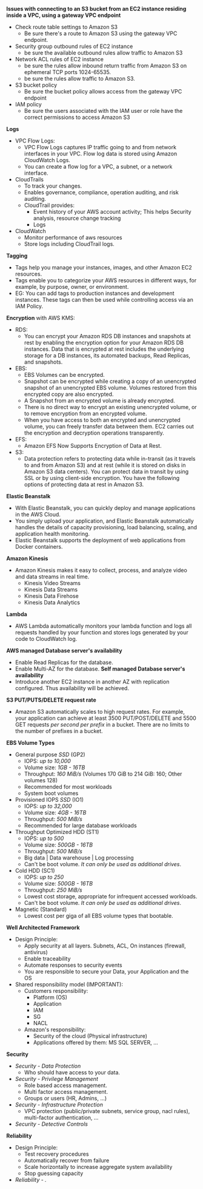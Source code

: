 **Issues with connecting to an S3 bucket from an EC2 instance residing inside a VPC, using a gateway VPC endpoint**
- Check route table settings to Amazon S3
    - Be sure there's a route to Amazon S3 using the gateway VPC endpoint.
- Security group outbound rules of EC2 instance
    - be sure the available outbound rules allow traffic to Amazon S3
- Network ACL rules of EC2 instance
    - be sure the rules allow inbound return traffic from Amazon S3 on ephemeral TCP ports 1024-65535.
    - be sure the rules allow traffic to Amazon S3.
- S3 bucket policy
    - Be sure the bucket policy allows access from the gateway VPC endpoint
- IAM policy
    - Be sure the users associated with the IAM user or role have the correct permissions to access Amazon S3

**Logs**
- VPC Flow Logs:
    - VPC Flow Logs captures IP traffic going to and from network interfaces in your VPC. Flow log data is stored using Amazon CloudWatch Logs.
    - You can create a flow log for a VPC, a subnet, or a network interface.
- CloudTrails
    - To track your changes.
    - Enables governance, compliance, operation auditing, and risk auditing.
    - CloudTrail provides:
        - Event history of your AWS account activity; This helps Security analysis, resource change tracking
        - Logs
- CloudWatch
    - Monitor performance of aws resources
    - Store logs including CloudTrail logs.


**Tagging**
- Tags help you manage your instances, images, and other Amazon EC2 resources.
- Tags enable you to categorize your AWS resources in different ways, for example, by purpose, owner, or environment.
- EG: You can add tags to production instances and development instances. These tags can then be used while controlling access via an IAM Policy.


**Encryption** with AWS KMS:
- RDS:
    - You can encrypt your Amazon RDS DB instances and snapshots at rest by enabling the encryption option for your Amazon RDS DB instances. Data that is encrypted at rest includes the underlying storage for a DB instances, its automated backups, Read Replicas, and snapshots.
- EBS:
    - EBS Volumes can be encrypted.
    - Snapshot can be encrypted while creating a copy of an unencrypted snapshot of an unencrypted EBS volume. Volumes restored from this encrypted copy are also encrypted.
    - A Snapshot from an encrypted volume is already encrypted.
    * There is no direct way to encrypt an existing unencrypted volume, or to remove encryption from an encrypted volume.
    - When you have access to both an encrypted and unencrypted volume, you can freely transfer data between them. EC2 carries out the encryption and decryption operations transparently.
- EFS:
    - Amazon EFS Now Supports Encryption of Data at Rest.
- S3:
    - Data protection refers to protecting data while in-transit (as it travels to and from Amazon S3) and at rest (while it is stored on disks in Amazon S3 data centers). You can protect data in transit by using SSL or by using client-side encryption. You have the following options of protecting data at rest in Amazon S3.


**Elastic Beanstalk**
- With Elastic Beanstalk, you can quickly deploy and manage applications in the AWS Cloud.
- You simply upload your application, and Elastic Beanstalk automatically handles the details of capacity provisioning, load balancing, scaling, and application health monitoring.
- Elastic Beanstalk supports the deployment of web applications from Docker containers.


**Amazon Kinesis**
- Amazon Kinesis makes it easy to collect, process, and analyze video and data streams in real time.
    - Kinesis Video Streams
    - Kinesis Data Streams
    - Kinesis Data Firehose
    - Kinesis Data Analytics


**Lambda**
- AWS Lambda automatically monitors your lambda function and logs all requests handled by your function and stores logs generated by your code to CloudWatch log.


**AWS managed Database server's availability**
- Enable Read Replicas for the database.
- Enable Multi-AZ for the database.
**Self managed Database server's availability**
- Introduce another EC2 instance in another AZ with replication configured. Thus availability will be achieved.


**S3 PUT/PUTS/DELETE request rate**
- Amazon S3 automatically scales to high request rates. For example, your application can achieve at least 3500 PUT/POST/DELETE and 5500 GET requests _per second per prefix_ in a bucket. There are no limits to the number of prefixes in a bucket.


**EBS Volume Types**
- General purpose *SSD* (GP2)
    - IOPS:         _up to 10,000_
    - Volume size:  _1GB - 16TB_
    - Throughput:   _160 MiB/s_ (Volumes 170 GiB to 214 GiB: 160; Other volumes 128)
    - Recommended for most workloads
    - System boot volumes
- Provisioned IOPS *SSD* (IO1)
    - IOPS:         _up to 32,000_
    - Volume size:  _4GB - 16TB_
    - Throughput:   _500 MiB/s_
    - Recommended for large database workloads
- Throughput Optimized HDD (ST1)
    - IOPS:         _up to 500_
    - Volume size:  _500GB - 16TB_
    - Throughput:   _500 MiB/s_
    - Big data | Data warehouse | Log processing
    - Can't be boot volume. _It can only be used as additional drives_.
- Cold HDD (SC1)
    - IOPS:         _up to 250_
    - Volume size:  _500GB - 16TB_
    - Throughput:   _250 MiB/s_
    - Lowest cost storage, appropriate for infrequent accessed workloads.
    - Can't be boot volume. _It can only be used as additional drives_.
- Magnetic (Standard)
    - Lowest cost per giga of all EBS volume types that bootable.


**Well Architected Framework**
- Design Principle:
    - Apply security at all layers. Subnets, ACL, On instances (firewall, antivirus)
    - Enable traceability
    - Automate responses to security events
    - You are responsible to secure your Data, your Application and the OS
- Shared responsibility model (IMPORTANT):
    - Customers responsibility:
        - Platform (OS)
        - Application
        - IAM
        - SG
        - NACL
    - Amazon's responsibility:
        - Security of the cloud (Physical infrastructure)
        - Applications offered by them: MS SQL SERVER, ...

**Security**
- *Security - Data Protection*
    - Who should have access to your data.
- *Security - Privilege Management*
    - Role based access management.
    - Multi factor access management.
    - Groups or users (HR, Admins, ...)
- *Security - Infrastructure Protection*
    - VPC protection (public/private subnets, service group, nacl rules), multi-factor authentication, ...
- *Security - Detective Controls*

**Reliability**
- Design Principle:
    - Test recovery procedures
    - Automatically recover from failure
    - Scale horizontally to increase aggregate system availability
    - Stop guessing capacity
- *Reliability - .*
